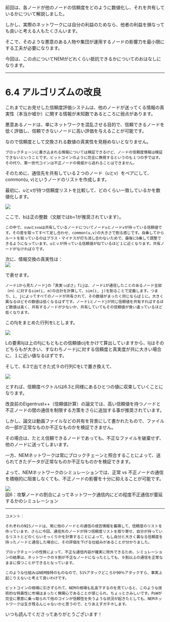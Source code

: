 前回は、各ノードが他のノードの信頼度をどのように数値化し、それを共有しているかについて解説しました。

しかし、実際のネットワークには自分の利益のためなら、他者の利益を損なっても良いと考える人もたくさんいます。

そこで、そのような悪意のある人物や集団が運用するノードの影響力を最小限にする工夫が必要になります。

今回は、この点についてNEMがどれくらい抵抗できるかについてのおはなしになります。

 ----

# 6.4 アルゴリズムの改良


これまでにお見せした信頼度評価システムは、他のノードが送ってくる情報の真実性（本当か嘘か）に関する情報が未知数であるところに弱点があります。

悪意あるノードは、単にネットワークを混乱させる目的で、信頼できるノードを低く評価し、信頼できないノードに高い評価を与えることが可能です。

なので信頼度として交換される数値の真実性を見極めないとなりません。

`ブロックチェーンに書き込まれる情報については検証できるけど、ノードの信頼度情報は検証できないということです。ビットコインのように完全に無視するというのも１つの手ではす。その代り、第一世代コインは不正ノードの脅威から逃れることはできません。`

そのために、通信先を共有している２つのノード（uとv）をペアにして、common(u, v)というノードのリストを作成します。

最初に、uとvが持つ信頼度リストを比較して、どのくらい一致しているかを数値化します。

![](https://s3-ap-northeast-1.amazonaws.com/nem-social/blog/10000/12000/12300/12323/1548721804%E3%82%B9%E3%82%AF%E3%83%AA%E3%83%BC%E3%83%B3%E3%82%B7%E3%83%A7%E3%83%83%E3%83%88%202019-01-28%2012.32.40.png)

ここで、bは正の整数（文献ではb=1が推奨されています）。

`この中で、suwとsvwは共有しているノードについてノードuとノードvが持っている信頼値です。その差を取ってすべて足し合わせ、common(u,v)の大きさで割る感じです。自乗してからルートを取っているのはプラス・マイナスが打ち消し合わないためで、最後にb乗して調整できるようになっています。uとｖが持っている信頼値が似ているほど１に近くなります。共有ノードがなければ０です。`

次に、情報交換の真実性は：  
![](https://s3-ap-northeast-1.amazonaws.com/nem-social/blog/10000/12000/12300/12323/1548722273%E3%82%B9%E3%82%AF%E3%83%AA%E3%83%BC%E3%83%B3%E3%82%B7%E3%83%A7%E3%83%83%E3%83%88%202019-01-28%2012.32.50.png)

で表せます。

`ノードiから見たノードjの「真実っぽさ」fijは、ノードiが通信したことのあるノード全部（ｍ）に対するsim(i, m)の合計を計算して、sim(i, j)を割ることで定義します。つまり、i, jによってすべてのノードが共有されて、その数値がまったく同じならば１に。大きく異なるほどその数値は低くなるはずです。ノードiとノードjが同じ信頼値を共有すればするほど数値は高く、共有するノードが少ないか、共有していてもその信頼値が食い違っているほど低くなります。`

このfijをまとめた行列をLとします。  

![](https://s3-ap-northeast-1.amazonaws.com/nem-social/blog/10000/12000/12300/12323/1548723464%E3%82%B9%E3%82%AF%E3%83%AA%E3%83%BC%E3%83%B3%E3%82%B7%E3%83%A7%E3%83%83%E3%83%88%202019-01-28%2012.32.57.png)

Lの要素lijは上のfijにもともとの信頼値cijをかけて算出していますから、lijはそのどちらもが大きい、すなわちノードjに対する信頼度と真実度が共に大きい場合に、１に近い値なるはずです。

そして、6.3で出てきた式９の行列CをLで置き換えて、

![](https://s3-ap-northeast-1.amazonaws.com/nem-social/blog/10000/12000/12300/12323/1548723680%E3%82%B9%E3%82%AF%E3%83%AA%E3%83%BC%E3%83%B3%E3%82%B7%E3%83%A7%E3%83%83%E3%83%88%202019-01-28%2012.33.06.png)

とすれば、信頼度ベクトルtは6.3と同様にあるひとつの値に収束していくことになります。


改良前のEigentrust++（信頼値計算）の論文では、高い信頼値を持つノードと不正ノードの間の通信を制限する方策をさらに追加する事が推奨されています。

しかし、論文は動画ファイルなどの共有を背景にして書かれたもので、ファイルの一部が正常なものか不正なものかを検証できません。

その場合は、たとえ信頼できるノードであっても、不正なファイルを破棄せず、他のノードに送ってしまいます。

一方、NEMネットワークは常にブロックチェーンと照合することによって、送られてきたデータが正常なものか不正なものかを検証できます。

よって、NEMネットワークのシミュレーションでは、正常 vs 不正ノードの通信を積極的に阻害しなくても、不正ノードの影響を十分に抑えることが可能です。

![](https://s3-ap-northeast-1.amazonaws.com/nem-social/blog/10000/12000/12300/12323/1548724212%E3%82%B9%E3%82%AF%E3%83%AA%E3%83%BC%E3%83%B3%E3%82%B7%E3%83%A7%E3%83%83%E3%83%88%202019-01-28%2012.33.25.png)  
図6：攻撃ノードの割合によってネットワーク通信内にどの程度不正通信が蔓延するかのシミュレーション

----

```
コメント：

それぞれのNISノードは、常に他のノードとの通信の成否情報を蓄積して、信頼度のリストを作っています。さらに今回、通信先のノードが持つ信頼度リストを取り寄せ、自分が持っているリストとどのくらいそっくりかを計算することによって、もし自分と大きく異なる信頼度を持ったノードと通信した場合に、その評価を下げる仕組みがあることが分かりました。

ブロックチェーンの性質によって、不正な通信内容が確実に除外できるため、シミュレーションの結果は、ネットワークの９割が不正なノードになったとしても、９割以上の通信を正常なままに保つことができるとなっています。

このような仕組みはNEM独特のものなので、51%アタックどころか90％アタックすら、事実上起こりえないと考えて良いわけです。

ビットコインの相場に引きずられて、NEMの相場も乱高下するのを見ていると、このような技術的な特異性に市場はまったく無関心であることが感じられ、ちょっとさみしいです。PoWが完全に悪意に乗っ取られて他のコインが信頼性を失うような状況が起きたとしても、NEMネットワークは生き残るんじゃないかと思うので、とりあえずガチホします。
```

いつも読んでくださってありがとうございます！
